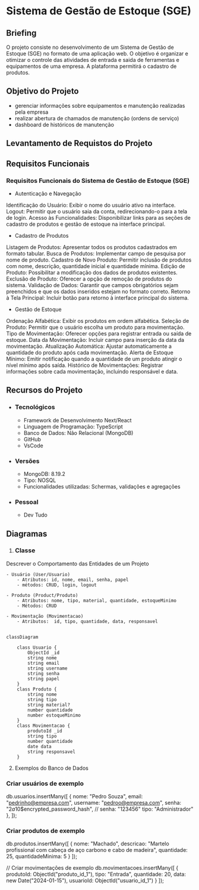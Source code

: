 # Sistema de Gestão de Estoque (SGE)

## Briefing
O projeto consiste no desenvolvimento de um Sistema de Gestão de Estoque (SGE) no formato de uma aplicação web. O objetivo é organizar e otimizar o controle das atividades de entrada e saida de ferramentas e equipamentos de uma empresa. A plataforma permitirá o cadastro de produtos.

## Objetivo do Projeto
- gerenciar informações sobre equipamentos e manutenção realizadas pela empresa
- realizar abertura de chamados de manutenção (ordens de serviço)
- dashboard de históricos de manutenção

## Levantamento de Requistos do Projeto

## Requisitos Funcionais
### Requisitos Funcionais do Sistema de Gestão de Estoque (SGE)
- Autenticação e Navegação

Identificação do Usuário: Exibir o nome do usuário ativo na interface.
Logout: Permitir que o usuário saia da conta, redirecionando-o para a tela de login.
Acesso às Funcionalidades: Disponibilizar links para as seções de cadastro de produtos e gestão de estoque na interface principal.

- Cadastro de Produtos

Listagem de Produtos: Apresentar todos os produtos cadastrados em formato tabular.
Busca de Produtos: Implementar campo de pesquisa por nome de produto.
Cadastro de Novo Produto: Permitir inclusão de produtos com nome, descrição, quantidade inicial e quantidade mínima.
Edição de Produto: Possibilitar a modificação dos dados de produtos existentes.
Exclusão de Produto: Oferecer a opção de remoção de produtos do sistema.
Validação de Dados: Garantir que campos obrigatórios sejam preenchidos e que os dados inseridos estejam no formato correto.
Retorno à Tela Principal: Incluir botão para retorno à interface principal do sistema.

- Gestão de Estoque

Ordenação Alfabética: Exibir os produtos em ordem alfabética.
Seleção de Produto: Permitir que o usuário escolha um produto para movimentação.
Tipo de Movimentação: Oferecer opções para registrar entrada ou saída de estoque.
Data da Movimentação: Incluir campo para inserção da data da movimentação.
Atualização Automática: Ajustar automaticamente a quantidade do produto após cada movimentação.
Alerta de Estoque Mínimo: Emitir notificação quando a quantidade de um produto atingir o nível mínimo após saída.
Histórico de Movimentações: Registrar informações sobre cada movimentação, incluindo responsável e data.

## Recursos do Projeto
- ### Tecnológicos
    - Framework de Desenvolvimento Next/React
    - Linguagem de Programação: TypeScript
    - Banco de Dados: Não Relacional (MongoDB)
    - GitHub
    - VsCode

- ### Versões
    - MongoDB: 8.19.2
    - Tipo: NOSQL
    - Funcionalidades utilizadas: Schermas, validações e agregações

- ### Pessoal
    - Dev Tudo

## Diagramas

1. ### Classe
Descrever o Comportamento das Entidades de um Projeto

    - Usuário (User/Usuario)
        - Atributos: id, nome, email, senha, papel
        - métodos: CRUD, login, logout

    - Produto (Product/Produto)
        - Atributos: nome, tipo, material, quantidade, estoqueMinimo
        - Métodos: CRUD
    
    - Movimentação (Movimentacao)
        - Atributos:  id, tipo, quantidade, data, responsavel

```mermaid

classDiagram

    class Usuario {
        ObjectId _id
        string nome
        string email
        string username
        string senha
        string papel
    }
    class Produto {
        string nome
        string tipo
        string material?
        number quantidade
        number estoqueMinimo
    }
    class Movimentacao {
        produtoId _id
        string tipo
        number quantidade
        date data
        string responsavel
    }

```

2.  Exemplos do Banco de Dados
### Criar usuários de exemplo
db.usuarios.insertMany([
  {
    nome: "Pedro Souza",
    email: "pedrinho@empresa.com",
    username: "pedroo@empresa.com",
    senha: "$2a$10$encrypted_password_hash", // senha: "123456"
    tipo: "Administrador"
  },
]);

### Criar produtos de exemplo
db.produtos.insertMany([
  {
    nome: "Machado",
    descricao: "Martelo profissional com cabeça de aço carbono e cabo de madeira",
    quantidade: 25,
    quantidadeMinima: 5
  }
]);

// Criar movimentações de exemplo
db.movimentacoes.insertMany([
  {
    produtoId: ObjectId("produto_id_1"),
    tipo: "Entrada",
    quantidade: 20,
    data: new Date("2024-01-15"),
    usuarioId: ObjectId("usuario_id_1")
  }
]);

```
